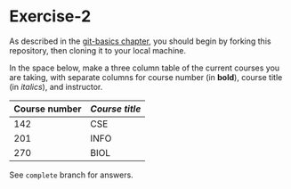# Exercise-2

As described in the [git-basics
chapter](https://info201.github.io/git-basics.html), you should begin
by forking this repository, then cloning it to your local machine.

In the space below, make a three column table of the current courses
you are taking, with separate columns for course number (in **bold**),
course title (in _italics_), and instructor.

| **Course number** | _Course title_ |  
| --- | --- |  
| 142 | CSE |  
| 201 | INFO |  
| 270 | BIOL |  


See `complete` branch for answers.
